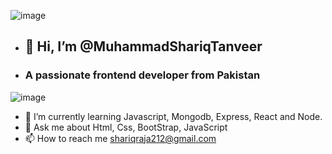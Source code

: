 
![image](https://github.com/MuhammadShariqTanveer/MuhammadShariqTanveer/assets/136991351/3a6d4757-8007-4dee-b059-b12e403ad46e)
- <h2 textalign=center>👋 Hi, I’m @MuhammadShariqTanveer</h2>
- <h3 textalign=center>A passionate frontend developer from Pakistan</h3>
![image](https://github.com/MuhammadShariqTanveer/MuhammadShariqTanveer/assets/136991351/7f5eb1b9-0ae5-43f7-ba45-370348ec90d1)
- 🌱 I’m currently learning Javascript, Mongodb, Express, React and Node.
- 💬 Ask me about Html, Css, BootStrap, JavaScript
- 📫 How to reach me shariqraja212@gmail.com


<!---
MuhammadShariqTanveer/MuhammadShariqTanveer is a ✨ special ✨ repository because its `README.md` (this file) appears on your GitHub profile.
You can click the Preview link to take a look at your changes.
--->
